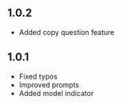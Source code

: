 ## 1.0.2
- Added copy question feature

## 1.0.1
- Fixed typos
- Improved prompts
- Added model indicator